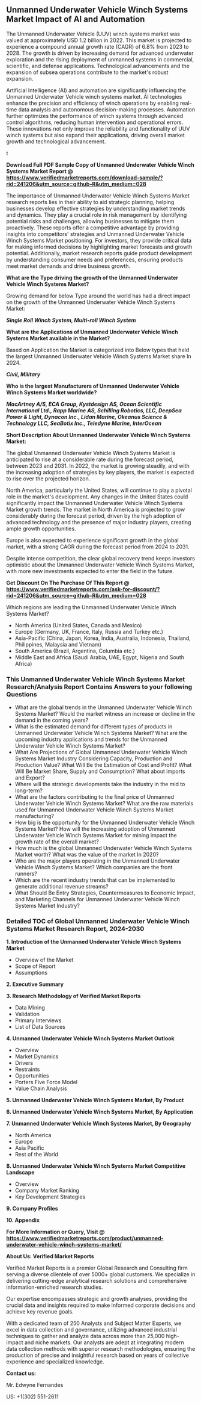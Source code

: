 <h2>Unmanned Underwater Vehicle Winch Systems Market Impact of AI and Automation</h2><p>The Unmanned Underwater Vehicle (UUV) winch systems market was valued at approximately USD 1.2 billion in 2022. This market is projected to experience a compound annual growth rate (CAGR) of 6.8% from 2023 to 2028. The growth is driven by increasing demand for advanced underwater exploration and the rising deployment of unmanned systems in commercial, scientific, and defense applications. Technological advancements and the expansion of subsea operations contribute to the market's robust expansion.</p><p>Artificial Intelligence (AI) and automation are significantly influencing the Unmanned Underwater Vehicle winch systems market. AI technologies enhance the precision and efficiency of winch operations by enabling real-time data analysis and autonomous decision-making processes. Automation further optimizes the performance of winch systems through advanced control algorithms, reducing human intervention and operational errors. These innovations not only improve the reliability and functionality of UUV winch systems but also expand their applications, driving overall market growth and technological advancement.</p>t</p><p id="" class=""><strong>Download Full PDF Sample Copy of Unmanned Underwater Vehicle Winch Systems Market Report @ <a href="https://www.verifiedmarketreports.com/download-sample/?rid=241206&utm_source=github-R&utm_medium=028" target="_blank">https://www.verifiedmarketreports.com/download-sample/?rid=241206&utm_source=github-R&utm_medium=028</a></strong></p><p>The importance of&nbsp;Unmanned Underwater Vehicle Winch Systems Market research reports lies in their ability to aid strategic planning, helping businesses develop effective strategies by understanding market trends and dynamics. They play a crucial role in risk management by identifying potential risks and challenges, allowing businesses to mitigate them proactively. These reports offer a competitive advantage by providing insights into competitors' strategies and Unmanned Underwater Vehicle Winch Systems Market positioning. For investors, they provide critical data for making informed decisions by highlighting market forecasts and growth potential. Additionally, market research reports guide product development by understanding consumer needs and preferences, ensuring products meet market demands and drive business growth.</p><p><strong>What are the&nbsp;Type driving the growth of the Unmanned Underwater Vehicle Winch Systems Market?</strong></p><p id="" class="">Growing demand for below Type around the world has had a direct impact on the growth of the Unmanned Underwater Vehicle Winch Systems Market:</p><em><strong>Single Roll Winch System, Multi-roll Winch System</strong></em></p><strong>What are the&nbsp;Applications&nbsp;of Unmanned Underwater Vehicle Winch Systems Market available in the Market?</strong></p><p id="" class="">Based on Application the Market is categorized into Below types that held the largest Unmanned Underwater Vehicle Winch Systems Market share In 2024.</p><em><strong>Civil, Military</strong></em></p><strong>Who is the largest Manufacturers of Unmanned Underwater Vehicle Winch Systems Market worldwide?</strong></p><p><em><strong>MacArtney A/S, ECA Group, Kystdesign AS, Ocean Scientific International Ltd., Rapp Marine AS, Schilling Robotics, LLC, DeepSea Power & Light, Dynacon Inc., Lidan Marine, Okeanus Science & Technology LLC, SeaBotix Inc., Teledyne Marine, InterOcean</strong></em></p><p id="" class=""><strong>Short Description About Unmanned Underwater Vehicle Winch Systems Market:</strong></p><p>The global Unmanned Underwater Vehicle Winch Systems Market is anticipated to rise at a considerable rate during the forecast period, between 2023 and 2031. In 2022, the market is growing steadily, and with the increasing adoption of strategies by key players, the market is expected to rise over the projected horizon.</p><p>North America, particularly the United States, will continue to play a pivotal role in the market's development. Any changes in the United States could significantly impact the Unmanned Underwater Vehicle Winch Systems Market growth trends. The market in North America is projected to grow considerably during the forecast period, driven by the high adoption of advanced technology and the presence of major industry players, creating ample growth opportunities.</p><p>Europe is also expected to experience significant growth in the global market, with a strong CAGR during the forecast period from 2024 to 2031.</p><p>Despite intense competition, the clear global recovery trend keeps investors optimistic about the Unmanned Underwater Vehicle Winch Systems Market, with more new investments expected to enter the field in the future.</p><p id="" class=""><strong>Get Discount On The Purchase Of This Report @ <a href="https://www.verifiedmarketreports.com/ask-for-discount/?rid=241206&utm_source=github-R&utm_medium=028" target="_blank">https://www.verifiedmarketreports.com/ask-for-discount/?rid=241206&utm_source=github-R&utm_medium=028</a></strong></p>Which regions are leading the Unmanned Underwater Vehicle Winch Systems Market?</p><ul><li>North America (United States, Canada and Mexico)</li><li>Europe (Germany, UK, France, Italy, Russia and Turkey etc.)</li><li>Asia-Pacific (China, Japan, Korea, India, Australia, Indonesia, Thailand, Philippines, Malaysia and Vietnam)</li><li>South America (Brazil, Argentina, Columbia etc.)</li><li>Middle East and Africa (Saudi Arabia, UAE, Egypt, Nigeria and South Africa)</li></ul><h3 id="" class="">This Unmanned Underwater Vehicle Winch Systems Market Research/Analysis Report Contains Answers to your following Questions</h3><ul><li>What are the global trends in the Unmanned Underwater Vehicle Winch Systems Market? Would the market witness an increase or decline in the demand in the coming years?</li><li>What is the estimated demand for different types of products in Unmanned Underwater Vehicle Winch Systems Market? What are the upcoming industry applications and trends for the Unmanned Underwater Vehicle Winch Systems Market?</li><li>What Are Projections of Global Unmanned Underwater Vehicle Winch Systems Market Industry Considering Capacity, Production and Production Value? What Will Be the Estimation of Cost and Profit? What Will Be Market Share, Supply and Consumption? What about imports and Export?</li><li>Where will the strategic developments take the industry in the mid to long-term?</li><li>What are the factors contributing to the final price of Unmanned Underwater Vehicle Winch Systems Market? What are the raw materials used for Unmanned Underwater Vehicle Winch Systems Market manufacturing?</li><li>How big is the opportunity for the Unmanned Underwater Vehicle Winch Systems Market? How will the increasing adoption of Unmanned Underwater Vehicle Winch Systems Market for mining impact the growth rate of the overall market?</li><li>How much is the global Unmanned Underwater Vehicle Winch Systems Market worth? What was the value of the market In 2020?</li><li>Who are the major players operating in the Unmanned Underwater Vehicle Winch Systems Market? Which companies are the front runners?</li><li>Which are the recent industry trends that can be implemented to generate additional revenue streams?</li><li>What Should Be Entry Strategies, Countermeasures to Economic Impact, and Marketing Channels for Unmanned Underwater Vehicle Winch Systems Market Industry?</li></ul><h3 id="" class="">Detailed TOC of Global Unmanned Underwater Vehicle Winch Systems Market Research Report, 2024-2030</h3><p id="" class=""><strong>1. Introduction of the Unmanned Underwater Vehicle Winch Systems Market</strong></p><ul><li>Overview of the Market</li><li>Scope of Report</li><li>Assumptions</li></ul><p id="" class=""><strong>2. Executive Summary</strong></p><p id="" class=""><strong>3. Research Methodology of Verified Market Reports</strong></p><ul><li>Data Mining</li><li>Validation</li><li>Primary Interviews</li><li>List of Data Sources</li></ul><p id="" class=""><strong>4. Unmanned Underwater Vehicle Winch Systems Market Outlook</strong></p><ul><li>Overview</li><li>Market Dynamics</li><li>Drivers</li><li>Restraints</li><li>Opportunities</li><li>Porters Five Force Model</li><li>Value Chain Analysis</li></ul><p id="" class=""><strong>5. Unmanned Underwater Vehicle Winch Systems Market, By Product</strong></p><p id="" class=""><strong>6. Unmanned Underwater Vehicle Winch Systems Market, By Application</strong></p><p id="" class=""><strong>7. Unmanned Underwater Vehicle Winch Systems Market, By Geography</strong></p><ul><li>North America</li><li>Europe</li><li>Asia Pacific</li><li>Rest of the World</li></ul><p id="" class=""><strong>8. Unmanned Underwater Vehicle Winch Systems Market Competitive Landscape</strong></p><ul><li>Overview</li><li>Company Market Ranking</li><li>Key Development Strategies</li></ul><p id="" class=""><strong>9. Company Profiles</strong></p><p id="" class=""><strong>10. Appendix</strong></p><p id="" class=""><strong>For More Information or Query, Visit @ <a href="https://www.verifiedmarketreports.com/product/unmanned-underwater-vehicle-winch-systems-market/" target="_blank">https://www.verifiedmarketreports.com/product/unmanned-underwater-vehicle-winch-systems-market/</a></strong></p><p id="" class=""><strong>About Us: Verified Market Reports</strong></p><p id="" class="">Verified Market Reports is a premier Global Research and Consulting firm serving a diverse clientele of over 5000+ global customers. We specialize in delivering cutting-edge analytical research solutions and comprehensive information-enriched research studies.</p><p id="" class="">Our expertise encompasses strategic and growth analyses, providing the crucial data and insights required to make informed corporate decisions and achieve key revenue goals.</p><p id="" class="">With a dedicated team of 250 Analysts and Subject Matter Experts, we excel in data collection and governance, utilizing advanced industrial techniques to gather and analyze data across more than 25,000 high-impact and niche markets. Our analysts are adept at integrating modern data collection methods with superior research methodologies, ensuring the production of precise and insightful research based on years of collective experience and specialized knowledge.</p><p id="" class=""><strong>Contact us:</strong></p><p id="" class="">Mr. Edwyne Fernandes</p><p id="" class="">US: +1(302) 551-2611</p>